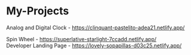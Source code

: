 # My-Projects
Analog and Digital Clock -  https://clinquant-pastelito-adea21.netlify.app/

Spin Wheel - https://superlative-starlight-7ccadd.netlify.app/
<br>
Developer Landing Page - https://lovely-sopapillas-d03c25.netlify.app/

